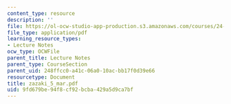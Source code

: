```yaml
---
content_type: resource
description: ''
file: https://ol-ocw-studio-app-production.s3.amazonaws.com/courses/24-942-grammar-of-a-less-familiar-language-spring-2003/9fd679be94f8cf92bcba429a5d9ca7bf_zazaki_5_mar.pdf
file_type: application/pdf
learning_resource_types:
- Lecture Notes
ocw_type: OCWFile
parent_title: Lecture Notes
parent_type: CourseSection
parent_uid: 248ffcc0-a41c-06a0-10ac-bb17f0d39e66
resourcetype: Document
title: zazaki_5_mar.pdf
uid: 9fd679be-94f8-cf92-bcba-429a5d9ca7bf
---
```

